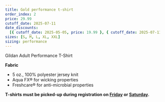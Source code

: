 ```yaml
---
title: Gold performance t-shirt
order_index: 2
price: 29.99
cutoff_date: 2025-07-11
date_discounts:
  [{ cutoff_date: 2025-05-05, price: 19.99 }, { cutoff_date: 2025-07-11, price: 24.99 }]
sizes: [S, M, L, XL, XXL]
sizing: performance
---
```


Gildan Adult Performance T-Shirt

**Fabric**

- 5 oz., 100% polyester jersey knit
- Aqua FX® for wicking properties
- Freshcare® for anti-microbial properties

**T-shirts must be picked-up during registration on [Friday](/schedule/friday/registration-and-expo/) or [Saturday](/schedule/saturday/registration-and-expo/).**

<!-- https://www.alphabroder.com/product/g420/gildan-adult-performance-t-shirt.html -->
